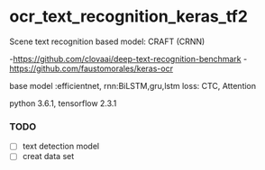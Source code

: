 # ocr_text_recognition_keras_tf2
Scene text recognition based model: CRAFT (CRNN) 

-https://github.com/clovaai/deep-text-recognition-benchmark
-https://github.com/faustomorales/keras-ocr

base model :efficientnet, 
rnn:BiLSTM,gru,lstm
loss: CTC, Attention 

python 3.6.1, tensorflow 2.3.1

### TODO

- [ ] text detection model
- [ ] creat data set
